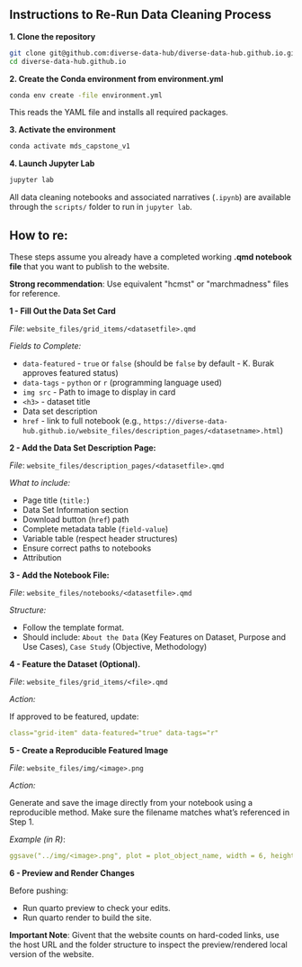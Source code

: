 ## Instructions to Re-Run Data Cleaning Process

**1. Clone the repository**

```bash
git clone git@github.com:diverse-data-hub/diverse-data-hub.github.io.git
cd diverse-data-hub.github.io
```

**2. Create the Conda environment from environment.yml**

```bash
conda env create -file environment.yml
```

This reads the YAML file and installs all required packages.

**3. Activate the environment**

```bash
conda activate mds_capstone_v1
```

**4. Launch Jupyter Lab**

```bash
jupyter lab
```

All data cleaning notebooks and associated narratives (`.ipynb`) are available through the `scripts/` folder to run in `jupyter lab`.

## How to re:

These steps assume you already have a completed working **.qmd notebook file** that you want to publish to the website.

 **Strong recommendation**: Use equivalent "hcmst" or "marchmadness" files for reference.

**1 - Fill Out the Data Set Card**

*File*: `website_files/grid_items/<datasetfile>.qmd` 

*Fields to Complete:*

- `data-featured` - `true` or `false` (should be `false` by default - K. Burak approves featured status)
- `data-tags` - `python` or `r` (programming language used)
- `img src` - Path to image to display in card
- `<h3>` - dataset title
- Data set description
- `href` - link to full notebook (e.g., `https://diverse-data-hub.github.io/website_files/description_pages/<datasetname>.html`)

**2 - Add the Data Set Description Page:**

*File*: `website_files/description_pages/<datasetfile>.qmd`

*What to include:*

- Page title (`title:`)
- Data Set Information section
- Download button (`href`) path
- Complete metadata table (`field-value`)
- Variable table (respect header structures)
- Ensure correct paths to notebooks
- Attribution

**3 - Add the Notebook File:**

*File*: `website_files/notebooks/<datasetfile>.qmd`

*Structure:*

- Follow the template format.
- Should include: `About the Data` (Key Features on Dataset, Purpose and Use Cases), `Case Study` (Objective, Methodology) 

**4 - Feature the Dataset (Optional).**

*File*: `website_files/grid_items/<file>.qmd`

*Action:*

If approved to be featured, update:

```yaml
class="grid-item" data-featured="true" data-tags="r"
```

**5 - Create a Reproducible Featured Image**

*File*: `website_files/img/<image>.png`

*Action:*

Generate and save the image directly from your notebook using a reproducible method. Make sure the filename matches what’s referenced in Step 1.

*Example (in R)*:

```yaml
ggsave("../img/<image>.png", plot = plot_object_name, width = 6, height = 4, dpi = 300)
```

**6 - Preview and Render Changes**

Before pushing:

- Run quarto preview to check your edits.
- Run quarto render to build the site.

**Important Note**: Givent that the website counts on hard-coded links, use the host URL and the folder structure to inspect the preview/rendered local version of the website.